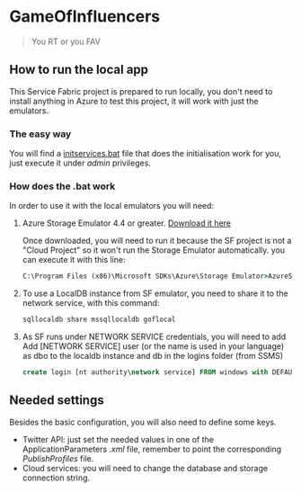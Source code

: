 # GameOfInfluencers
> You RT or you FAV

## How to run the local app

This Service Fabric project is prepared to run locally, you don't need to install anything in Azure to
test this project, it will work with just the emulators.

### The easy way

You will find a [initservices.bat](initservices.bat) file that does the initialisation work for you, just execute it under *admin* privileges.

### How does the .bat work
In order to use it with the local emulators you will need:

1. Azure Storage Emulator 4.4 or greater. [Download it here](https://azure.microsoft.com/en-us/downloads/)

    Once downloaded, you will need to run it because the SF project is not a "Cloud Project" so it won't
    run the Storage Emulator automatically. you can execute it with this line:

    ```bat
    C:\Program Files (x86)\Microsoft SDKs\Azure\Storage Emulator>AzureStorageEmulator.exe start
    ```

2. To use a LocalDB instance from SF emulator, you need to share it to the network service, with this command:

    ```bat
    sqllocaldb share mssqllocaldb goflocal
    ```

3. As SF runs under NETWORK SERVICE credentials, you will need to add Add \[NETWORK SERVICE] user (or the name is used in your language)
 as dbo to the localdb instance and db in the logins folder (from SSMS)

    ```sql
    create login [nt authority\network service] FROM windows with DEFAULT_DATABASE=goflocal;use goflocal;exec sp_addrolemember 'db_owner', 'nt authority\network service';
    ```

## Needed settings

Besides the basic configuration, you will also need to define some keys.

* Twitter API: just set the needed values in one of the ApplicationParameters *.xml* file, remember to point the corresponding *PublishProfiles* file.
* Cloud services: you will need to change the database and storage connection string.
